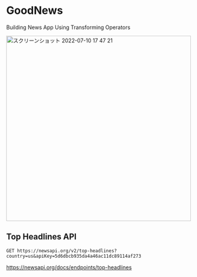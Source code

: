 # GoodNews
Building News App Using Transforming Operators

<img width="490" alt="スクリーンショット 2022-07-10 17 47 21" src="https://user-images.githubusercontent.com/47273077/178137905-2b1a4611-37b7-4ca1-8d44-9a9df63d725d.png">

## Top Headlines API 
```
GET https://newsapi.org/v2/top-headlines?country=us&apiKey=5d6dbcb935da4a46ac11dc89114af273
```
https://newsapi.org/docs/endpoints/top-headlines
